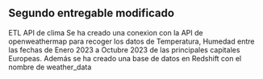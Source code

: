 ## Segundo entregable modificado
ETL API de clima
Se ha creado una conexion con la API de openweathermap para recoger los datos de Temperatura, Humedad entre las fechas de Enero 2023 a Octubre 2023 de las principales capitales Europeas. 
Además se ha creado una base de datos en Redshift con el nombre de weather_data

